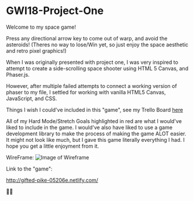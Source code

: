 # GWI18-Project-One

Welcome to my space game!

Press any directional arrow key to come out of warp, and avoid the asteroids! (Theres no way to lose/Win yet, so just enjoy the space aesthetic and retro pixel graphics!)

  When I was originally presented with project one, I was very inspired to attempt to create a side-scrolling space shooter using HTML 5 Canvas, and Phaser.js.

However, after multiple failed attempts to connect a working version of phaser to my file, I settled for working with vanilla HTML5 Canvas, JavaScript, and CSS.

Things I wish I could've included in this "game", see my Trello Board [here](https://trello.com/b/LX6bAmeL/wdi-project-1-space-boi)

All of my Hard Mode/Stretch Goals highlighted in red are what I would've liked to include in the game. I would've also have liked to use a game development library to make the process of making the game ALOT easier. It might not look like much, but I gave this game literally everything I had. I hope you get a little enjoyment from it. 

WireFrame: 
![Image of Wireframe](assets/IMG_20181015_115535608.jpg)

Link to the "game":

http://gifted-pike-05206e.netlify.com/


✌🏽

